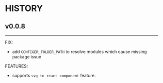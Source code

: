 # HISTORY


## v0.0.8
---
FIX:
- add `CONFIGER_FOLDER_PATH` to resolve.modules which cause missing package issue

FEATURES:
- supports `svg to react component` feature.

